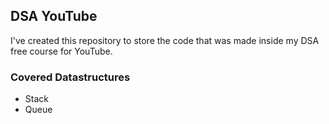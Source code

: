 ## DSA YouTube

I've created this repository to store the code that was made inside my DSA free course for YouTube.


### Covered Datastructures

- Stack
- Queue